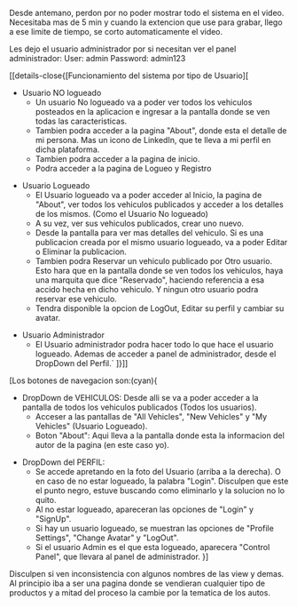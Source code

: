 Desde antemano, perdon por no poder mostrar todo el sistema en el video. Necesitaba mas de 5 min y cuando la extencion que use para grabar, llego a ese limite de tiempo, se corto automaticamente el video.

Les dejo el usuario administrador por si necesitan ver el panel administrador:
User:       admin
Password:   admin123


[[details-close{[Funcionamiento del sistema por tipo de Usuario][
* Usuario NO logueado
    * Un usuario No logueado va a poder ver todos los vehiculos posteados en la aplicacion e ingresar a la pantalla donde se ven todas las caracteristicas.
    * Tambien podra acceder a la pagina "About", donde esta el detalle de mi persona. Mas un icono de LinkedIn, que te lleva a mi perfil en dicha plataforma.
    * Tambien podra acceder a la pagina de inicio.
    * Podra acceder a la pagina de Logueo y Registro
+ Usuario Logueado
    - El Usuario logueado va a poder acceder al Inicio, la pagina de "About", ver todos los vehiculos publicados y acceder a los detalles de los mismos. (Como el Usuario No logueado)
    - A su vez, ver sus vehiculos publicados, crear uno nuevo.
    - Desde la pantalla para ver mas detalles del vehiculo. Si es una publicacion creada por el mismo usuario logueado, va a poder Editar o Eliminar la publicacion.
    - Tambien podra Reservar un vehiculo publicado por Otro usuario. Esto hara que en la pantalla donde se ven todos los vehiculos, haya una marquita que dice "Reservado", haciendo referencia a esa accido hecha en dicho vehiculo. Y ningun otro usuario podra reservar ese vehiculo.
    - Tendra disponible la opcion de LogOut, Editar su perfil y cambiar su avatar.
- Usuario Administrador
    - El Usuario administrador podra hacer todo lo que hace el usuario logueado. Ademas de acceder a panel de administrador, desde el DropDown del Perfil.`
]}]]


[Los botones de navegacion son:(cyan){
* DropDown de VEHICULOS: Desde alli se va a poder acceder a la pantalla de todos los vehiculos publicados (Todos los usuarios).
    * Acceser a las pantallas de "All Vehicles", "New Vehicles" y "My Vehicles" (Usuario Logueado).
    * Boton "About": Aqui lleva a la pantalla donde esta la informacion del autor de la pagina (en este caso yo).
- DropDown del PERFIL: 
    - Se accede apretando en la foto del Usuario (arriba a la derecha). O en caso de no estar logueado, la palabra "Login". Disculpen que este el punto negro, estuve buscando como eliminarlo y la solucion no lo quito.
    - Al no estar logueado, apareceran las opciones de "Login" y "SignUp".
    - Si hay un usuario logueado, se muestran las opciones de "Profile Settings", "Change Avatar" y "LogOut".
    - Si el usuario Admin es el que esta logueado, aparecera "Control Panel", que llevara al panel de administrador.
}]


Disculpen si ven inconsistencia con algunos nombres de las view y demas. Al principio iba a ser una pagina donde se vendieran cualquier tipo de productos y a mitad del proceso la cambie por la tematica de los autos.